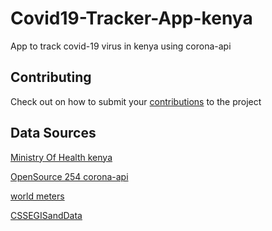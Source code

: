 # Covid19-Tracker-App-kenya
App to track covid-19 virus in kenya using corona-api

## Contributing
Check out on how to submit your  [contributions](../master/CONTRIBUTING.md) to the project

## Data Sources
[Ministry Of Health kenya  ](http://www.health.go.ke/)

[OpenSource 254 corona-api  ](https://github.com/Opensource-254/corona-api)

[world meters  ](https://https://www.worldometers.info/coronavirus/)

[CSSEGISandData  ](https://github.com/CSSEGISandData/COVID-19/tree/master/csse_covid_19_data)